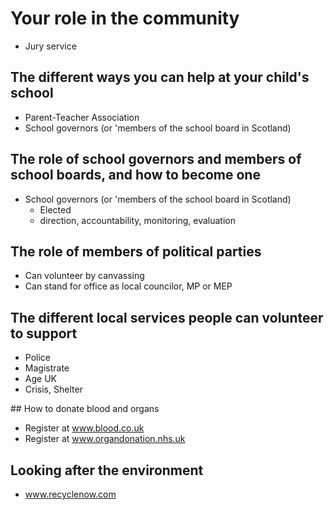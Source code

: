 # Your role in the community

* Jury service

## The different ways you can help at your child's school

* Parent-Teacher Association
* School governors (or 'members of the school board in Scotland)

## The role of school governors and members of school boards, and how to become one

* School governors (or 'members of the school board in Scotland)
  * Elected
  * direction, accountability, monitoring, evaluation

## The role of members of political parties

* Can volunteer by canvassing
* Can stand for office as local councilor, MP or MEP

## The different local services people can volunteer to support

* Police
* Magistrate
* Age UK
* Crisis, Shelter
  
## How to donate blood and organs

* Register at www.blood.co.uk
* Register at www.organdonation.nhs.uk

## Looking after the environment

* www.recyclenow.com
